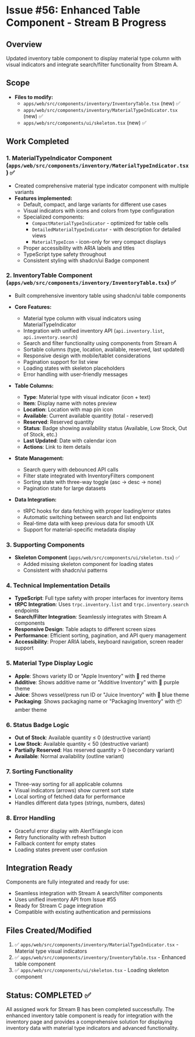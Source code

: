# Issue #56: Enhanced Table Component - Stream B Progress

## Overview
Updated inventory table component to display material type column with visual indicators and integrate search/filter functionality from Stream A.

## Scope
- **Files to modify:**
  - `apps/web/src/components/inventory/InventoryTable.tsx` (new) ✅
  - `apps/web/src/components/inventory/MaterialTypeIndicator.tsx` (new) ✅
  - `apps/web/src/components/ui/skeleton.tsx` (new) ✅

## Work Completed

### 1. MaterialTypeIndicator Component (`apps/web/src/components/inventory/MaterialTypeIndicator.tsx`) ✅
- Created comprehensive material type indicator component with multiple variants
- **Features implemented:**
  - Default, compact, and large variants for different use cases
  - Visual indicators with icons and colors from type configuration
  - Specialized components:
    - `CompactMaterialTypeIndicator` - optimized for table cells
    - `DetailedMaterialTypeIndicator` - with description for detailed views
    - `MaterialTypeIcon` - icon-only for very compact displays
  - Proper accessibility with ARIA labels and titles
  - TypeScript type safety throughout
  - Consistent styling with shadcn/ui Badge component

### 2. InventoryTable Component (`apps/web/src/components/inventory/InventoryTable.tsx`) ✅
- Built comprehensive inventory table using shadcn/ui table components
- **Core Features:**
  - Material type column with visual indicators using MaterialTypeIndicator
  - Integration with unified inventory API (`api.inventory.list`, `api.inventory.search`)
  - Search and filter functionality using components from Stream A
  - Sortable columns (type, location, available, reserved, last updated)
  - Responsive design with mobile/tablet considerations
  - Pagination support for list view
  - Loading states with skeleton placeholders
  - Error handling with user-friendly messages

- **Table Columns:**
  - **Type**: Material type with visual indicator (icon + text)
  - **Item**: Display name with notes preview
  - **Location**: Location with map pin icon
  - **Available**: Current available quantity (total - reserved)
  - **Reserved**: Reserved quantity
  - **Status**: Badge showing availability status (Available, Low Stock, Out of Stock, etc.)
  - **Last Updated**: Date with calendar icon
  - **Actions**: Link to item details

- **State Management:**
  - Search query with debounced API calls
  - Filter state integrated with InventoryFilters component
  - Sorting state with three-way toggle (asc → desc → none)
  - Pagination state for large datasets

- **Data Integration:**
  - tRPC hooks for data fetching with proper loading/error states
  - Automatic switching between search and list endpoints
  - Real-time data with keep previous data for smooth UX
  - Support for material-specific metadata display

### 3. Supporting Components
- **Skeleton Component** (`apps/web/src/components/ui/skeleton.tsx`) ✅
  - Added missing skeleton component for loading states
  - Consistent with shadcn/ui patterns

### 4. Technical Implementation Details
- **TypeScript**: Full type safety with proper interfaces for inventory items
- **tRPC Integration**: Uses `trpc.inventory.list` and `trpc.inventory.search` endpoints
- **Search/Filter Integration**: Seamlessly integrates with Stream A components
- **Responsive Design**: Table adapts to different screen sizes
- **Performance**: Efficient sorting, pagination, and API query management
- **Accessibility**: Proper ARIA labels, keyboard navigation, screen reader support

### 5. Material Type Display Logic
- **Apple**: Shows variety ID or "Apple Inventory" with 🍎 red theme
- **Additive**: Shows additive name or "Additive Inventory" with 🧪 purple theme
- **Juice**: Shows vessel/press run ID or "Juice Inventory" with 🧃 blue theme
- **Packaging**: Shows packaging name or "Packaging Inventory" with 📦 amber theme

### 6. Status Badge Logic
- **Out of Stock**: Available quantity ≤ 0 (destructive variant)
- **Low Stock**: Available quantity < 50 (destructive variant)
- **Partially Reserved**: Has reserved quantity > 0 (secondary variant)
- **Available**: Normal availability (outline variant)

### 7. Sorting Functionality
- Three-way sorting for all applicable columns
- Visual indicators (arrows) show current sort state
- Local sorting of fetched data for performance
- Handles different data types (strings, numbers, dates)

### 8. Error Handling
- Graceful error display with AlertTriangle icon
- Retry functionality with refresh button
- Fallback content for empty states
- Loading states prevent user confusion

## Integration Ready
Components are fully integrated and ready for use:
- Seamless integration with Stream A search/filter components
- Uses unified inventory API from Issue #55
- Ready for Stream C page integration
- Compatible with existing authentication and permissions

## Files Created/Modified
1. ✅ `apps/web/src/components/inventory/MaterialTypeIndicator.tsx` - Material type visual indicators
2. ✅ `apps/web/src/components/inventory/InventoryTable.tsx` - Enhanced table component
3. ✅ `apps/web/src/components/ui/skeleton.tsx` - Loading skeleton component

## Status: COMPLETED ✅
All assigned work for Stream B has been completed successfully. The enhanced inventory table component is ready for integration with the inventory page and provides a comprehensive solution for displaying inventory data with material type indicators and advanced functionality.